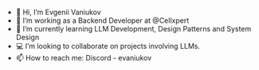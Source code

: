 - 👋 Hi, I’m Evgenii Vaniukov
- 👀 I’m working as a Backend Developer at @Cellxpert
- 🌱 I’m currently learning LLM Development, Design Patterns and System Design
- 💻 I’m looking to collaborate on projects involving LLMs.
- 📫 How to reach me: Discord - evaniukov

<!---
evgeniivaniukovcx/evgeniivaniukovcx is a ✨ special ✨ repository because its `README.md` (this file) appears on your GitHub profile.
You can click the Preview link to take a look at your changes.
--->
